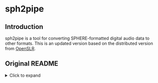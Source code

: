 # sph2pipe

## Introduction

sph2pipe is a tool for converting SPHERE-formatted digital audio data to other formats. This is an updated version based on the distributed version
from [OpenSLR]((https://openslr.org/3/)).

## Original README


<details>
<summary>Click to expand</summary>


README File for "sph2pipe"
--------------------------

1. Introduction

The "sph2pipe" program was created by the Linguistic Data Consortium
to provide greater flexibility and ease of use for SPHERE-formatted
digital audio data.  It is equivalent in most respects to the related
utility "sph_convert", but each of these tools provides some abilities
that the other does not.  Here is a brief summary of the similarities
and differences.

Both sph_convert and sph2pipe will:

 - work on all Microsoft Windows systems, via the "MS-DOS" command
   line prompt
 - read any SPHERE-formatted data file and convert it to Microsoft
   RIFF ("WAV") format, Sun/Java AU format, MAC AIFF format or raw
   (headerless) format
 - automatically uncompress SPHERE files that have been compressed
   using the "shorten" algorithm (often used in LDC speech corpora)
 - allow demultiplexing of two-channel waveform data, to output one
   or the other channel alone
 - allow conversion of the sample data to 16-bit linear PCM or to
   8-bit mu-law encoding, regardless of the input sample encoding

Only sph_convert can:

 - run on older (pre-OSX) Macintosh systems, via the old Mac-style GUI
 - do multiple file conversions in a single run (sph2pipe only does
   one file at a time); there are two methods for doing "batches":
      * treat all files in a chosen directory that match a
        user-specified file-name pattern, or 
      * treat all files in all subdirectories under a chosen
        base directory 
 - in either case, convert all SPHERE files and copy (or bypass) all
   non-SPHERE files 

Only sph2pipe can:

 - run on UNIX systems (should also work on MacOS X, via its unix
   shell/command-line interface, using the "Terminal" utility)
 - provide SPHERE-formatted output as well as RIFF, AU, AIFF and raw
 - handle raw sample data as input, using a SPHERE header stored in a
   separate file.
 - trim off the beginning and/or end of the input data, to output just
   a user-specified segment based on either time or sample offsets
   (sph_convert always outputs the entire file)
 - write the output data to stdout, for redirection to any named file,
   or to a pipeline process (sph_convert always writes the data to a
   new file, with a name derived automatically from the input file)
 - support input and output of A-law speech data

When installed on MS Windows or MacOS, these tools will produce RIFF
output files by default; when compiled for UNIX systems (Linux, Solaris,
etc), sph2pipe will output SPHERE format by default.  In any case, the
user has the option to specify what format is desired -- any machine can
be used to generate any kind of output.  (Well, a Mac that is running
OS-9 or older cannot produce SPHERE output, but we haven't heard any
requests for that...)

Sph2pipe will not work on older Mac systems because the notion of a
pipeline command did not exist on Macs prior to OS X.  Of course, it is
possible to create custom-edited RIFF/AIFF/AU/raw files using sph2pipe
on unix or wintel, then copy those files to an older Mac; but the
combination of sph_convert and any of several waveform editing tools for
Macs can provide all the functionality of sph2pipe, and then some.

The "shorten" speech compression technique, used in the LDC's
publication of many speech corpora, was developed by Tony Robinson,
originally at Cambridge University; "shorten" is available from
SoftSound, Inc. (http://www.softsound.com/Shorten.html).  The algorithm
and source code for uncompressing "shortened" speech data are included
here by permission of Tony Robinson and SoftSound, Inc.

People who have used the original "shorten" package (dating from the
mid-1990's) will find that sph2pipe is more much flexible, because of
the range of options available for controlling output.  UNIX users who
are familiar with the NIST SPHERE utilities "w_decode" and "w_edit"
will find that sph2pipe runs faster and is easier to use, especially
when extracting a subset of data from a compressed file: in this case
sph2pipe alone handles a job that would require both w_decode and
w_edit, and works a lot quicker (and also avoids a nasty bug in the
sphere_2.6a package that can arise when you try to run w_decode and
w_edit together in a pipeline).

Note that sph2pipe and sph_convert are NOT able to do sample-rate
conversion.  If you have a need for this, try the "SoX" package -- see
under "Licensing" below for more information about SoX.


2. Installation

Wintel users can simply download the executable file (sph2pipe.exe) that
has been precompiled for MS Windows/DOS systems, and start using it.
(You can download the source files too, if you have your own C compiler
and want to customize the program for your needs.)  UNIX and MacOS X
users are advised to compile the program from the source code.

To build from sources, download "sph2pipe_v2.4.tgz", and do this:

 -- if you have the Gnu version of tar (standard on linux):

     tar xzf sph2pipe_v2.4.tgz

 -- otherwise (with Wintel systems or non-Gnu versions of tar):

     gzip -c -d sph2pipe_v2.4.tgz | tar xf -

 -- then:

     cd sph2pipe_v2.4

     gcc -o sph2pipe *.c -lm     ## on unix
 or
     gcc -o sph2pipe.exe *.c -lm ## on wintel, using the djgpp compiler

That's it -- no configuration scripts, makefiles or special libraries
are needed (the source code consists of just 3 *.c files, and 3 *.h
files; the standard math library is needed for compilation).  Put the
resulting "sph2pipe" executable in your path and start using it.  If you
don't have gcc, try whatever C compiler you do have; you might need to
change a few details in sph_convert.h, but we hope the code is generic
enough (POSIX compliant) to work anywhere.


3. Usage

The command line syntax is:

 sph2pipe [-h hdr] [-t|-s b:e] [-c 1|2] [-p|-u|-a] [-f typ] infile [outfile]

   -h hdr -- treat the input file as raw (headerless) sample data, and
         read header information from a separate file, given as the
         "hdr" argument; the "hdr" must contain a valid SPHERE header
         that correctly describes the nature of the input sample data
         ("hdr" may contain actual sample data as well, which will be
         ignored).  If the output format is "sph", the SPHERE header
         in "hdr" will be written first, with appropriate adjustments
         where needed.  (When this option is not used, "input" must
         begin with a valid SPHERE header.)

   -t b:e -- output only the portion of waveform data that lies
             between the stated beginning and ending points, given in
             seconds, as positive real numbers; "b" defaults to
             start-of-file, "e" defaults to end-of-file -- so the
             following usages are valid:

	     "-t :10.05"  (output first 10.05 sec, skip the rest)
	     "-t 4:"      (skip first 4 sec, output the rest)
	     "-t 4:10.05  (output 6.05 sec, starting at 4 sec in)

   -s b:e -- output only the portion of waveform data that lies
	     between the stated beginning and ending points, given in
	     samples as positive integers; "b" defaults to
	     start-of-file, "e" defaults to end-of-file -- so the
	     following usages are valid:

	     "-s :32000"    (output first 32K samples, skip the rest)
	     "-s 8000:"     (skip first 8K samples, output the rest)
	     "-s 8000:32000 (output 24K samples, starting at 8K in)

   -c 1 or -c 2 -- output only the first or second channel, in case
	           input is two-channel (has no effect if input is
	           single channel); default is to output all channels

   -p -- force 16-bit PCM output, in case input is something else (has
         no effect if input is already 16-bit PCM)

   -u -- force 8-bit mu-law output, in case input is 16-bit pcm (has
	 no effect if input is already mu-law)

   -a -- force 8-bit a-law output, in case input is 16-bit pcm (has
	 no effect if input is already a-law)

	 The -p, -u and -a options are ignored if "-f aif" is used,
	 because AIFF only supports PCM samples.  When none of these
	 three is specified, the default behavior is to leave original
	 sample format "as is" (or to force PCM if using "-f aif")

   -f fmt -- selects the output header format; "fmt" can be:
	 rif (or wav) -- default for Wintel & Mac systems
	 aif (or mac) -- similar to rif, but more Mac-ish...
	 sph -- SPHERE format, default on unix systems
	 au  -- common on Sun/Java/Next
	 raw -- i.e. headerless

If only one file name is given on the command line, output is written
to stdout (i.e. for redirection via "> output.file", or for input to a
pipeline).  If a second file name is given, output is written directly
to a file with this name, and not to stdout; if the named output file
already exists and contains data, its contents will be overwritten
(replaced) by the sph2pipe output.

If the output format is RIFF, AU, AIFF or SPH, a fully specified and
correct file header is written first (*).  When writing via stdout to
a pipeline, a downstream process can behave exactly as it would for a
valid disk file in the target format (except that "seek()" does not
work on stdin, of course).

(*) Note: for SPHERE-formatted output, sph2pipe will eliminate the
"sample_checksum" field, since this cannot be given a correct value
prior to processing and writing the output data.  Also, when
converting PCM input to mu-law or a-law, sph2pipe removes the
"sample_byte_format" header field, which defines the byte order for
16-bit sample data.  Apart from these two circumstances, the output
sphere header retains all information in the original input header,
along with appropriate changes, where necessary, to the sample_count,
channel_count, sample_coding, sample_n_bytes, sample_byte_format and
sample_sig_bits fields, making the header information consistent with
the data being written.

A useful benefit provided by pipeline operation is the ability to
"compose" a single output file by concatenating any number of input
files, or pieces of one or more input files.  For instance, to combine
all the speech data in one directory into a single file for signal
analysis (using bash as the command-line shell, which is available for
wintel systems as well as for unix):

   $ for i in *.sph; do
   > sph2pipe -f raw $i >> allsph.raw
   > done

Or, to put together a set of excerpts that you want to play back
during your next PowerPoint presentation:

   sph2pipe -f raw -t 0:1 empty.sph > silence.raw
   sph2pipe -f sph -t 0:1 empty.sph > slideshow.sph
   sph2pipe -f raw -t 15.5:18.2 example1.sph >> slideshow.sph
   cat silence.raw >> slideshow.sph
   sph2pipe -f raw -t 300:305.5 example2.sph >> slideshow.sph
   cat silence.raw >> slideshow.sph
   sph2pipe -f raw -t 1832:1838 example3.sph >> slideshow.sph
   cat silence.raw >> slideshow.sph
   ...
   sph2pipe -f wav slideshow.sph > slideshow.wav

Note the use of "raw" format to concatenate waveform data (we don't
want file headers to be interspersed with the speech).  Also, in the
second example, the sphere header that is initially created for
"slideshow.sph" will be "numerically" correct only in reference to the
initial one-second chunk; as more segments are appended to this file,
the "sample_count" field in the header will be further and further
from the truth.  But this doesn't matter -- at the final stage, when
this file is converted to RIFF, sph2pipe will notice the discrepancy
between the "sample_count" value in the header and the actual size of
the file, and will automatically correct the sample_count to be
consistent with the file size.

There are important rules to follow when combining segments from
multiple files.  If you happen to violate any of these rules, the
resulting output will certainly come out sounding wrong (sometimes
painfully so):

(1) be sure that all the input files have the same sampling rate.
(2) be sure to append data using a consistent number of channels,
       always a single channel, or always two channels
(3) it's a good idea to specify "-p" on all runs -- or "-u" or "-a" on
       all runs -- to guarantee that the output file will have the same
       sample coding throughout, no matter what the original sample
       codings may have been in the source files

When combining data from files in any single LDC corpus, these issues
normally won't pose any problem: within a given corpus, all files tend
to have the same properties.


4. Version specific information

This version will only convert one sphere file in one run, and must
read that file directly from disk or cdrom (it does not accept input
via stdin, because it must be able to do "fseek()" on the input file).
Handling bunches of files is easily done on both unix and wintel
systems using generic tools like the unix "bash" shell, the unix
"find" utility, and/or the Perl or Python scripting languages; fully
capable ports of all these tools are available for wintel systems.

 Version History:

 - Version 2.0 was the first "public" release; it did not support a-law
 sample coding, AU or AIFF output formats, the "-h hdrfile" option, or
 the "-s|-t bgn:end" options.  It contained a significant bug that arose
 when converting some 16-bit PCM sphere files to ulaw output.

 - Version 2.1 provided a fix for the pcm-to-ulaw bug.

 - Version 2.2 added the options for AU and AIFF output formats.

 - Version 2.3 added the "-s|-t" options to select regions for output
 based on sample or time offsets, and also added the "-h" option for
 using "stand-off" sphere headers with raw sample data files.

 - Version 2.4 added support for a-law sample coding, and added a
 thorough test suite, allowing end users to verify their installation;
 there were some minor bug fixes involving the "-h" option; the README
 file has also been revised to bring various URL's up to date.

 - Version 2.5 added the ability to include an output file name as a
 command line argument; this was done to avoid concerns on MS-Windows
 systems about some command-line shells that impose "text-mode"
 alterations to data when running commands with redirection or pipes.


5. License

Various portions of source code from Tony Robinson's "shorten-2.0"
package are used here by permission of Tony Robinson and SoftSound,
Inc. <http://www.softsound.com> -- these portions are found in the file
"shorten_x.c"; please note the copyright information in that file.  By
agreement with Tony Robinson and SoftSound, Inc, the Linguistic Data
Consortium (LDC) grants permission to copy and use this software for the
purpose of reading "shorten"-compressed speech data provided in NIST
SPHERE file format by the LDC or others.  SoftSound provides useful
tools for audio compression and other signal processing tasks.

Other portions of source code (in particular the "writeRIFFHeader" and
"writeAIFFHeader" functions in "file_headers.c", and the "alaw2pcm"
conversion function) were adapted from the "SoX" package, a valuable
open-source tool maintained primarily by Chris Bagwell, with assistance
from many others (http://sox.sourceforge.net/).  We gratefully
acknowledge the value provided by all contributors to SoX; sph2pipe
would have been much harder to write without this resource.  We
recommend that you use SoX if you need to do sample-rate conversion on
audio data.


</details>
